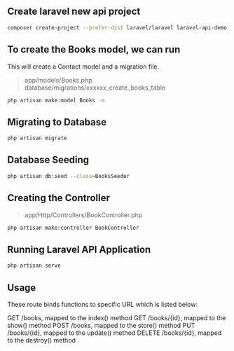 ## Create laravel new api project
```sh
composer create-project --prefer-dist laravel/laravel laravel-api-demo
```

## To create the Books model, we can run
This will create a Contact model and a migration file.<br>
> app/models/Books.php<br>
> database/migrations/xxxxxx_create_books_table
```sh
php artisan make:model Books -m
```

## Migrating to Database
```sh
php artisan migrate
```

## Database Seeding
```sh
php artisan db:seed --class=BooksSeeder
```

## Creating the Controller
> app/Http/Controllers/BookController.php
```sh
php artisan make:controller BookController
```

## Running Laravel API Application
```sh
php artisan serve
```

## Usage
These route binds functions to specific URL which is listed below:

GET /books, mapped to the index() method
GET /books/{id}, mapped to the show() method
POST /books, mapped to the store() method
PUT /books/{id}, mapped to the update() method
DELETE /books/{id}, mapped to the destroy() method

